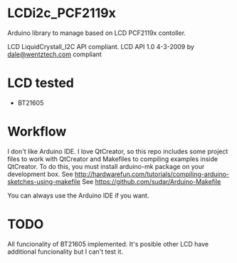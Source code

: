 LCDi2c_PCF2119x
===============

Arduino library to manage based on LCD PCF2119x contoller.

LCD LiquidCrystall_I2C API compliant.
LCD API 1.0 4-3-2009 by dale@wentztech.com compliant

LCD tested
==========
- BT21605 


Workflow
========

I don't like Arduino IDE. I love QtCreator, so this repo includes some project files
to work with QtCreator and Makefiles to compiling examples inside QtCreator. To do this,
you must install arduino-mk package on your development box.
See http://hardwarefun.com/tutorials/compiling-arduino-sketches-using-makefile
See https://github.com/sudar/Arduino-Makefile

You can always use the Arduino IDE if you want.

TODO
====
All funcionality of BT21605 implemented. It's posible other LCD have additional
funcionality but I can't test it.

